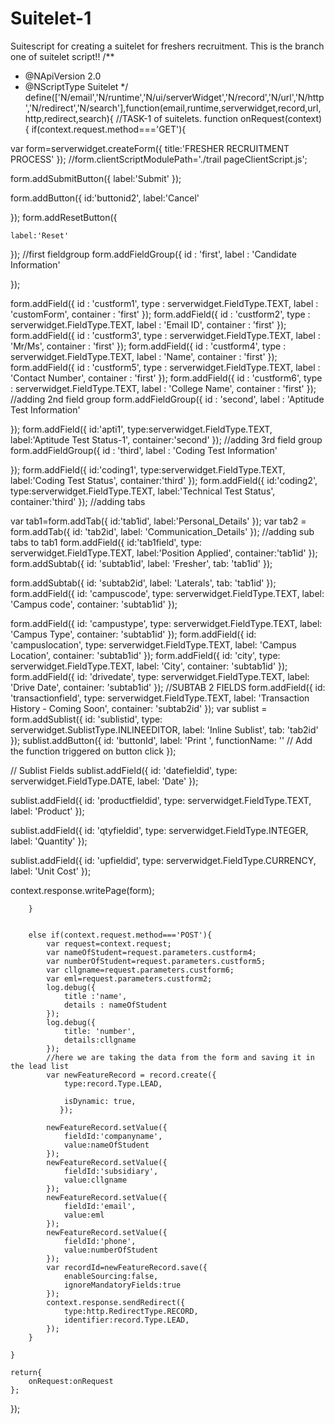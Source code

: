 # Suitelet-1
Suitescript for creating a suitelet for freshers recruitment.
This is the branch one of suitelet script!!
/**
* @NApiVersion 2.0
* @NScriptType Suitelet
*/
define(['N/email','N/runtime','N/ui/serverWidget','N/record','N/url','N/http','N/redirect','N/search'],function(email,runtime,serverwidget,record,url,http,redirect,search){
    //TASK-1 of suitelets.
    function onRequest(context){
        if(context.request.method==='GET'){
                        
       
var form=serverwidget.createForm({
    title:'FRESHER RECRUITMENT PROCESS'
});
//form.clientScriptModulePath='./trail pageClientScript.js';

form.addSubmitButton({
    label:'Submit'
});

form.addButton({
    id:'buttonid2',
    label:'Cancel'
    
});
form.addResetButton({
    
    label:'Reset'
    
});
//first fieldgroup
form.addFieldGroup({
    id : 'first',
    label : 'Candidate Information'
    
});


form.addField({
    id : 'custform1',
    type : serverwidget.FieldType.TEXT,
    label : 'customForm',
    container : 'first'
});
form.addField({
    id : 'custform2',
    type : serverwidget.FieldType.TEXT,
    label : 'Email ID',
    container : 'first'
});
form.addField({
    id : 'custform3',
    type : serverwidget.FieldType.TEXT,
    label : 'Mr/Ms',
    container : 'first'
});
form.addField({
    id : 'custform4',
    type : serverwidget.FieldType.TEXT,
    label : 'Name',
    container : 'first'
});
form.addField({
    id : 'custform5',
    type : serverwidget.FieldType.TEXT,
    label : 'Contact Number',
    container : 'first'
});
form.addField({
    id : 'custform6',
    type : serverwidget.FieldType.TEXT,
    label : 'College Name',
    container : 'first'
});
//adding 2nd field group
form.addFieldGroup({
    id : 'second',
    label : 'Aptitude Test Information'
    
});
form.addField({
    id:'apti1',
    type:serverwidget.FieldType.TEXT,
    label:'Aptitude Test Status-1',
    container:'second'
});
//adding 3rd field group
form.addFieldGroup({
    id : 'third',
    label : 'Coding Test Information'
    
});
form.addField({
    id:'coding1',
    type:serverwidget.FieldType.TEXT,
    label:'Coding Test Status',
    container:'third'
});
form.addField({
    id:'coding2',
    type:serverwidget.FieldType.TEXT,
    label:'Technical Test Status',
    container:'third'
});
//adding tabs

var tab1=form.addTab({
    id:'tab1id',
    label:'Personal_Details'
});
var tab2 = form.addTab({
    id: 'tab2id',
    label: 'Communication_Details'
});
//adding sub tabs to tab1
form.addField({
    id:'tab1field',
    type: serverwidget.FieldType.TEXT,
    label:'Position Applied',
    container:'tab1id'
});
form.addSubtab({
    id: 'subtab1id',
    label: 'Fresher',
    tab: 'tab1id'
});

form.addSubtab({
    id: 'subtab2id',
    label: 'Laterals',
    tab: 'tab1id'
});
form.addField({
    id: 'campuscode',
    type: serverwidget.FieldType.TEXT,
    label: 'Campus code',
    container: 'subtab1id'
});

form.addField({
    id: 'campustype',
    type: serverwidget.FieldType.TEXT,
    label: 'Campus Type',
    container: 'subtab1id'
});
form.addField({
    id: 'campuslocation',
    type: serverwidget.FieldType.TEXT,
    label: 'Campus Location',
    container: 'subtab1id'
});
form.addField({
    id: 'city',
    type: serverwidget.FieldType.TEXT,
    label: 'City',
    container: 'subtab1id'
});
form.addField({
    id: 'drivedate',
    type: serverwidget.FieldType.TEXT,
    label: 'Drive Date',
    container: 'subtab1id'
});
//SUBTAB 2 FIELDS
form.addField({
    id: 'transactionfield',
    type: serverwidget.FieldType.TEXT,
    label: 'Transaction History - Coming Soon',
    container: 'subtab2id'
});
var sublist = form.addSublist({
    id: 'sublistid',
    type: serverwidget.SublistType.INLINEEDITOR,
    label: 'Inline Sublist',
    tab: 'tab2id'
});
sublist.addButton({
    id: 'buttonId',
    label: 'Print ',
    functionName: '' // Add the function triggered on button click
});

// Sublist Fields
sublist.addField({
    id: 'datefieldid',
    type: serverwidget.FieldType.DATE,
    label: 'Date'
});

sublist.addField({
    id: 'productfieldid',
    type: serverwidget.FieldType.TEXT,
    label: 'Product'
});

sublist.addField({
    id: 'qtyfieldid',
    type: serverwidget.FieldType.INTEGER,
    label: 'Quantity'
});

sublist.addField({
    id: 'upfieldid',
    type: serverwidget.FieldType.CURRENCY,
    label: 'Unit Cost'
});

context.response.writePage(form);

        }
        
        
        else if(context.request.method==='POST'){
            var request=context.request;
            var nameOfStudent=request.parameters.custform4;
            var numberOfStudent=request.parameters.custform5;
            var cllgname=request.parameters.custform6;
            var eml=request.parameters.custform2;
            log.debug({
                title :'name',
                details : nameOfStudent
            });
            log.debug({
                title: 'number',
                details:cllgname
            });
            //here we are taking the data from the form and saving it in the lead list
            var newFeatureRecord = record.create({
                type:record.Type.LEAD,
                   
                isDynamic: true,
               });
            
            newFeatureRecord.setValue({
                fieldId:'companyname',
                value:nameOfStudent
            });
            newFeatureRecord.setValue({
                fieldId:'subsidiary',
                value:cllgname
            });
            newFeatureRecord.setValue({
                fieldId:'email',
                value:eml
            });
            newFeatureRecord.setValue({
                fieldId:'phone',
                value:numberOfStudent
            });
            var recordId=newFeatureRecord.save({
                enableSourcing:false,
                ignoreMandatoryFields:true
            });
            context.response.sendRedirect({
                type:http.RedirectType.RECORD,
                identifier:record.Type.LEAD,        
            });                       
        }
       
    }
    
    return{
        onRequest:onRequest
    };
});
